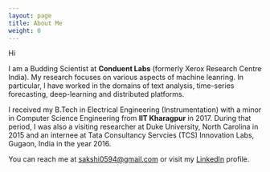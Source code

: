 ```yaml
---
layout: page
title: About Me
weight: 0
---
```


Hi

I am a Budding Scientist at <strong> Conduent Labs</strong> (formerly Xerox Research Centre India). My research focuses on various aspects of machine leanring. In particular, I have worked in the domains of text analysis, time-series forecasting, deep-learning and distributed platforms. 

I received my B.Tech in Electrical Engineering (Instrumentation) with a minor in Computer Science Engineering from <strong> IIT Kharagpur</strong> in 2017. During that period, I was also a visiting researcher at Duke University, North Carolina in 2015 and an internee at Tata Consultancy Servcies (TCS) Innovation Labs, Gugaon, India in the year 2016. 

You can reach me at sakshi0594@gmail.com or visit my [LinkedIn]() profile.
